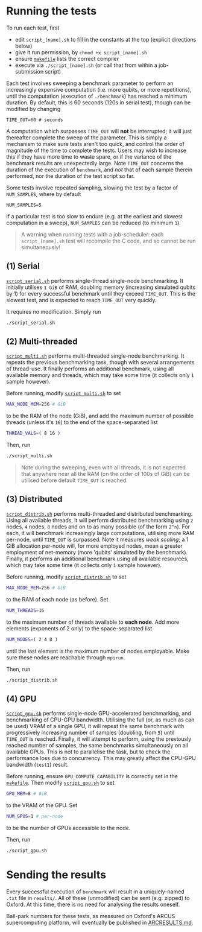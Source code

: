 Running the tests
=================

To run each test, first
- edit `script_[name].sh` to fill in the constants at the top (explicit directions below)
- give it run permission, by `chmod +x script_[name].sh`
- ensure [`makefile`](makefile) lists the correct compiler
- execute via `./script_[name].sh` (or call that from within a job-submission script)

Each test involves sweeping a benchmark parameter to perform an increasingly expensive computation (i.e. more qubits, or more repetitions), until the computation
(execution of `./benchmark`) has reached a minimum duration. By default, this is 60 seconds (120s in serial test), though can be modified by changing
```
TIME_OUT=60 # seconds
```
A computation which surpasses `TIME_OUT` will **not** be interrupted; it will just thereafter complete the sweep of the parameter.
This is simply a mechanism to make sure tests aren't too quick, and control the order of magnitude of the time to complete the tests.
Users may wish to increase this if they have more time to ~~waste~~ spare, or if the variance of the benchmark results are unexpectedly large.
Note `TIME_OUT` concerns the duration of the execution of `benchmark`, and *not* that of each sample therein performed, nor the duration of the test script so far.

Some tests involve repeated sampling, slowing the test by a factor of `NUM_SAMPLES`, where by default 
```
NUM_SAMPLES=5
```
If a particular test is too slow to endure (e.g. at the earliest and slowest computation in a sweep), `NUM_SAMPLES` can be reduced (to minimum `1`).

> A warning when running tests with a job-scheduler: each `script_[name].sh` test will recompile the C code, and so
> cannot be run simultaneously!

## (1) Serial
[`script_serial.sh`](script_serial.sh) performs single-thread single-node benchmarking. It initially utilises `1 GiB` of RAM,
doubling memory (increasing simulated qubits by 1) for every successful benchmark until they exceed `TIME_OUT`. 
This is the slowest test, and is expected to reach `TIME_OUT` very quickly. 

It requires no modification. Simply run
```bash
./script_serial.sh
```

## (2) Multi-threaded
[`script_multi.sh`](script_multi.sh) performs multi-threaded single-node benchmarking. It repeats the previous benchmarking task, 
though with several arrangements of thread-use. It finally performs an additional benchmark, using all available memory and threads, which may take some time (it collects only `1` sample however).

Before running, modify [`script_multi.sh`](script_multi.sh) to set
```bash
MAX_NODE_MEM=256 # GiB
```
to be the RAM of the node (GiB), and add the maximum number of possible threads (unless it's `16`) to the end of the space-separated list
```bash
THREAD_VALS=( 8 16 )
```

Then, run
```bash
./script_multi.sh
```

> Note during the sweeping, even with all threads, it is not expected that anywhere near all the RAM (on the order of 100s of GiB) can be utilised before default `TIME_OUT` is reached.

## (3) Distributed
[`script_distrib.sh`](script_distrib.sh) performs multi-threaded and distributed benchmarking. Using all available threads, it will perform
distributed benchmarking using `2` nodes, `4` nodes, `8` nodes and on to as many possible (of the form `2^n`). 
For each, it will benchmark increasingly large computations, utilising more RAM per-node, until `TIME_OUT` is surpassed. Note it measures *weak scaling*; a 1 GiB allocation per-node will, for more employed nodes, mean a greater employment of net-memory (more 'qubits' simulated by the benchmark).
Finally, it performs an additional benchmark using all available resources, which may take some time (it collects only `1` sample however). 

Before running, modify [`script_distrib.sh`](script_distrib.sh) to set
```bash
MAX_NODE_MEM=256 # GiB
```
to the RAM of each node (as before). 
Set
```bash
NUM_THREADS=16
```
to the maximum number of threads available to **each node**.
Add more elements (exponents of 2 only) to the space-separated list
```bash
NUM_NODES=( 2 4 8 )
```
until the last element is the maximum number of nodes employable.
Make sure these nodes are reachable through `mpirun`.

Then, run
```bash
./script_distrib.sh
```

## (4) GPU
[`script_gpu.sh`](script_gpu.sh) performs single-node GPU-accelerated benchmarking, and benchmarking of CPU-GPU bandwidth. 
Utilising the full (or, as much as can be used) VRAM of a single GPU, it will repeat the same benchmark with
progressively increasing number of samples (doubling, from `5`) until `TIME_OUT` is reached.
Finally, it will attempt to perform, using the previously reached number of samples, 
the same benchmarks simultaneously on all available GPUs. This is not to parallelise the task, but to check the performance loss due to
concurrency. This may greatly affect the CPU-GPU bandwidth (`test1`) result.

Before running, ensure `GPU_COMPUTE_CAPABILITY` is correctly set in the [`makefile`](makefile). Then
modify [`script_gpu.sh`](script_gpu.sh) to set
```bash
GPU_MEM=8 # GiB
```
to the VRAM of the GPU. Set
```bash
NUM_GPUS=1 # per-node
```
to be the number of GPUs accessible to the node. 

Then, run
```bash
./script_gpu.sh
```

Sending the results
=====================

Every successful execution of `benchmark` will result in a uniquely-named `.txt` file in `results/`. 
All of these (unmodified) can be sent (e.g. zipped) to Oxford. 
At this time, there is no need for analysing the results oneself.

Ball-park numbers for these tests, as measured on Oxford's ARCUS supercomputing platform, will eventually be published in [ARCRESULTS.md](ARCRESULTS.md).


